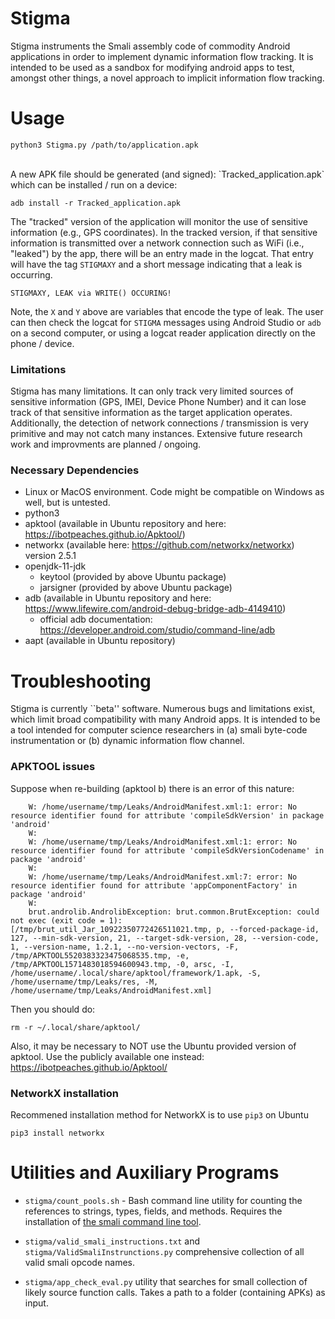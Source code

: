 # Stigma
Stigma instruments the Smali assembly code of commodity Android applications in order to implement dynamic information flow tracking. It is intended to be used as a sandbox for modifying android apps to test, amongst other things, a novel approach to implicit information flow tracking.

# Usage
`python3 Stigma.py /path/to/application.apk`

<br/>
A new APK file should be generated (and signed): `Tracked_application.apk` which can be installed / run on a device:

`adb install -r Tracked_application.apk`


The "tracked" version of the application will monitor the use of sensitive information (e.g., GPS coordinates).  In the tracked version, if that sensitive information is transmitted over a network connection such as WiFi (i.e., "leaked") by the app, there will be an entry made in the logcat.  That entry will have the tag `STIGMAXY` and a short message indicating that a leak is occurring.

`STIGMAXY, LEAK via WRITE() OCCURING!`

Note, the `X` and `Y` above are variables that encode the type of leak.  The user can then check the logcat for `STIGMA` messages using Android Studio or `adb` on a second computer, or using a logcat reader application directly on the phone / device.

### Limitations
Stigma has many limitations.  It can only track very limited sources of sensitive information (GPS, IMEI, Device Phone Number) and it can lose track of that sensitive information as the target application operates.  Additionally, the detection of network connections / transmission is very primitive and may not catch many instances.  Extensive future research work and improvments are planned / ongoing.


### Necessary Dependencies
* Linux or MacOS environment.  Code might be compatible on Windows as well, but is untested.
* python3
* apktool (available in Ubuntu repository and here: https://ibotpeaches.github.io/Apktool/)
* networkx (available here: https://github.com/networkx/networkx) version 2.5.1
* openjdk-11-jdk
  * keytool (provided by above Ubuntu package)
  * jarsigner (provided by above Ubuntu package)
* adb (available in Ubuntu repository and here: https://www.lifewire.com/android-debug-bridge-adb-4149410)
  * official adb documentation: https://developer.android.com/studio/command-line/adb
* aapt (available in Ubuntu repository)




# Troubleshooting

Stigma is currently ``beta'' software.  Numerous bugs and limitations exist, which limit broad compatibility with many Android apps.  It is intended to be a tool intended for computer science researchers in (a) smali byte-code instrumentation or (b) dynamic information flow channel.

### APKTOOL issues
Suppose when re-building (apktool b) there is an error of this nature:

```
	W: /home/username/tmp/Leaks/AndroidManifest.xml:1: error: No resource identifier found for attribute 'compileSdkVersion' in package 'android'
	W: 
	W: /home/username/tmp/Leaks/AndroidManifest.xml:1: error: No resource identifier found for attribute 'compileSdkVersionCodename' in package 'android'
	W: 
	W: /home/username/tmp/Leaks/AndroidManifest.xml:7: error: No resource identifier found for attribute 'appComponentFactory' in package 'android'
	W: 
	brut.androlib.AndrolibException: brut.common.BrutException: could not exec (exit code = 1): [/tmp/brut_util_Jar_10922350772426511021.tmp, p, --forced-package-id, 127, --min-sdk-version, 21, --target-sdk-version, 28, --version-code, 1, --version-name, 1.2.1, --no-version-vectors, -F, /tmp/APKTOOL5520383323475068535.tmp, -e, /tmp/APKTOOL1571483018594600943.tmp, -0, arsc, -I, /home/username/.local/share/apktool/framework/1.apk, -S, /home/username/tmp/Leaks/res, -M, /home/username/tmp/Leaks/AndroidManifest.xml]
```

Then you should do: 

`rm -r ~/.local/share/apktool/`

Also, it may be necessary to NOT use the Ubuntu provided version of apktool.  Use the publicly available one instead: https://ibotpeaches.github.io/Apktool/


### NetworkX installation
Recommened installation method for NetworkX is to use `pip3` on Ubuntu 

```pip3 install networkx```


# Utilities and Auxiliary Programs

* `stigma/count_pools.sh` - Bash command line utility for counting the references to strings, types, fields, and methods.  Requires the installation of [the smali command line tool](https://github.com/JesusFreke/smali/).

* `stigma/valid_smali_instructions.txt` and `stigma/ValidSmaliInstrunctions.py` comprehensive collection of all valid smali opcode names.

* `stigma/app_check_eval.py` utility that searches for small collection of likely source function calls.  Takes a path to a folder (containing APKs) as input.